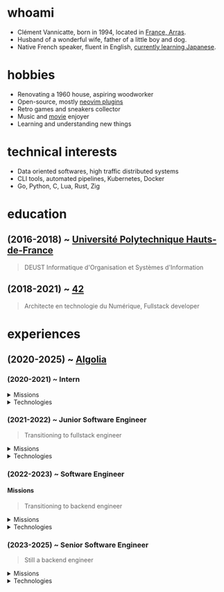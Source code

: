 # whoami

- Clément Vannicatte, born in 1994, located in [France, Arras](https://en.wikipedia.org/wiki/Arras).
- Husband of a wonderful wife, father of a little boy and dog.
- Native French speaker, fluent in English, [currently learning Japanese](https://www.duolingo.com/profile/sh0rtcts).

# hobbies

- Renovating a 1960 house, aspiring woodworker
- Open-source, mostly [neovim plugins](/links)
- Retro games and sneakers collector
- Music and [movie](https://letterboxd.com/sh0rtcts/) enjoyer
- Learning and understanding new things

# technical interests

- Data oriented softwares, high traffic distributed systems
- CLI tools, automated pipelines, Kubernetes, Docker
- Go, Python, C, Lua, Rust, Zig

# education

## (2016-2018) ~ [Université Polytechnique Hauts-de-France](https://www.uphf.fr/)

> DEUST Informatique d'Organisation et Systèmes d'Information

## (2018-2021) ~ [42](https://42.fr/)

> Architecte en technologie du Numérique, Fullstack developer

# experiences

## (2020-2025) ~ [Algolia](https://www.linkedin.com/company/algolia/)

### (2020-2021) ~ Intern

<details>
<summary>Missions</summary>

> - [Implementing a data enrichment service from images](https://www.algolia.com/doc/guides/solutions/ecommerce/visual-image-search/tutorials/image-classification-tagging/)
> - Contributing to the JavaScript e-commmerce [open-source frontend libraries](https://github.com/algolia/instantsearch)
> - Contributing to the [DocSearch program](https://docsearch.algolia.com/), maintainer of [the Python web scraper](https://github.com/algolia/docsearch-scraper) and [TypeScript UI library](https://github.com/algolia/docsearch)

</details>

<details>
<summary>Technologies</summary>

> - Broker: RabbitMQ
> - CI/CD: Travis
> - Frameworks: React, Preact, Vue
> - Languages: Python, JavaScript, TypeScript, Node
> - Provider: AWS

</details>

### (2021-2022) ~ Junior Software Engineer

> Transitioning to fullstack engineer

<details>
<summary>Missions</summary>

> - Working with [Algolia AI Recommendations](https://www.algolia.com/products/ai-recommendations/) to:
>   - Provide a [Python](https://pypi.org/project/algoliasearch/) and [JavaScript](https://www.npmjs.com/package/@algolia/recommend) API client
>   - Design a [UI components library](https://github.com/algolia/ui-components)
> - Migrating [DocSearch's Python web scraper](https://github.com/algolia/docsearch-scraper) to the [Algolia Crawler](https://www.algolia.com/doc/tools/crawler/getting-started/overview/)
>   - 4000+ active implementations accumulating 100M+ monthly searches
>   - Building analytics and monitoring tools to ensure the quality of the migration
>   - Co-writing a blog post with [Meta's Docusaurus blog post](https://docusaurus.io/blog/2021/11/21/algolia-docsearch-migration) to communicate on the new features

</details>

<details>
<summary>Technologies</summary>

> - Broker: RabbitMQ
> - CI/CD: CircleCI, GitHub actions
> - Databases: PostgreSQL, MongoDB
> - Frameworks: React, Preact, Vue
> - Languages: Python, JavaScript, TypeScript, Node
> - Orchestrator: Kubernetes, Docker
> - Provider: AWS, GCP

</details>

### (2022-2023) ~ Software Engineer

#### Missions

> Transitioning to backend engineer

<details>
<summary>Missions</summary>

> - Releasing [DocSearch's UI library new major version](https://github.com/algolia/docsearch/compare/v3.0.0-alpha.29...v3.0.0-alpha.50)
>   - Collaborate with the open-source community, especially core members of Laravel, Vue, Meta, Tailwind, Bootstrap, etc.
>   - Rework of [the public documentation website](https://docsearch.algolia.com/)
>   - Project handover to a dedicated team
> - Designing an [API Client generation pipeline](https://github.com/algolia/api-clients-automation)
>   - Generate code, documentation, snippets and tests for 11 different languages from OpenAPI specifications
>   - Fully automated CI Pipeline
> - Bootstrapping [a high traffic ETL pipeline](https://www.algolia.com/doc/guides/sending-and-managing-data/send-and-update-your-data/connectors/overview/)

</details>

<details>
<summary>Technologies</summary>

> - Broker: PubSub
> - CI/CD: GitHub actions
> - Databases: Redis, PostgreSQL
> - Languages: C#, Dart, Go, Java, JavaScript, Kotlin, PHP, Python, Ruby, Scala, Swift
> - Orchestrator: Kubernetes, Docker
> - Provider: GCP
> - Tools: Terraform, OpenAPI

</details>

### (2023-2025) ~ Senior Software Engineer

> Still a backend engineer

<details>
<summary>Missions</summary>

> - Releasing [the API Client Automation project](https://github.com/algolia/api-clients-automation)
>   - 11 stable versions of generated API clients, fully test covered and automated, with public facing documentation
> - Contributing to the [Connectors Platform](https://www.algolia.com/doc/guides/sending-and-managing-data/send-and-update-your-data/connectors/overview/)

</details>

<details>
<summary>Technologies</summary>

> - Broker: PubSub
> - CI/CD: GitHub actions
> - Databases: Redis, PostgreSQL
> - Frameworks: React, Preact, Vue
> - Languages: C#, Dart, Go, Java, JavaScript, Kotlin, PHP, Python, Ruby, Scala, Swift
> - Orchestrator: Kubernetes, Docker
> - Provider: GCP
> - Tools: Terraform, OpenAPI

</details>
